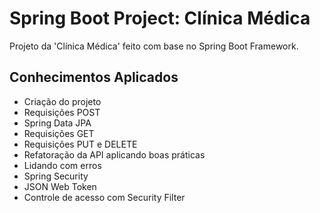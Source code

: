# Spring Boot Project: Clínica Médica
Projeto da 'Clínica Médica' feito com base no Spring Boot Framework.
## Conhecimentos Aplicados
- Criação do projeto
- Requisições POST
- Spring Data JPA
- Requisições GET
- Requisições PUT e DELETE
- Refatoração da API aplicando boas práticas
- Lidando com erros
- Spring Security
- JSON Web Token
- Controle de acesso com Security Filter
